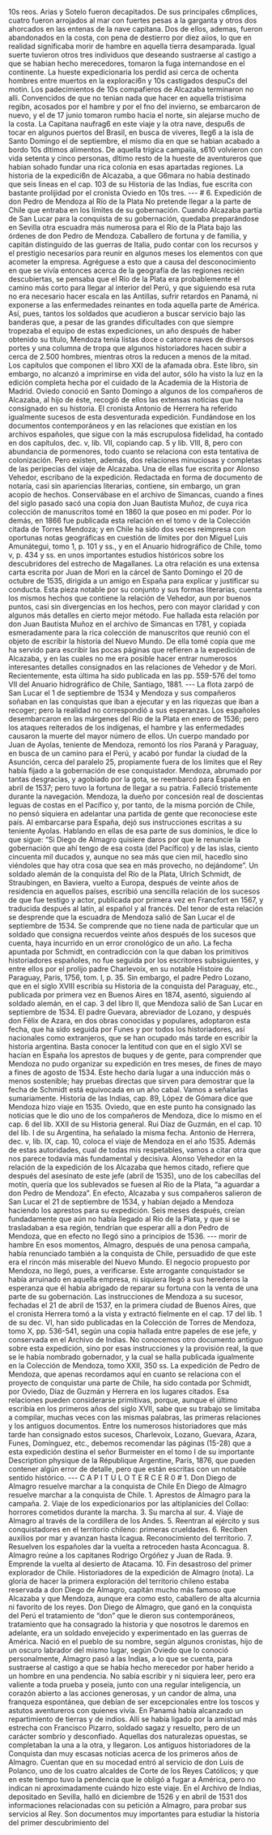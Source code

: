 10s reos. Arias y Sotelo fueron decapitados. De sus principales c6mplices, cuatro fueron arrojados al mar con fuertes pesas a la garganta y otros dos ahorcados en las entenas de la nave capitana. Dos de ellos, ademas, fueron abandonados en la costa, con pena de destierro por diez aiios, lo que en realidad significaba morir de hambre en aquella tierra desamparada. Igual suerte tuvieron otros tres individuos que deseando sustraerse al castigo a que se habian hecho merecedores, tomaron la fuga internandose en el continente. La hueste expedicionaria los perdid asi cerca de ochenta hombres entre muertos en la exploraci6n y 10s castigados despuCs del motin. Los padecimientos de 10s compafieros de Alcazaba terminaron no alli. Convencidos de que no tenian nada que hacer en aquella tristisima regibn, acosados por el hambre y por el fno del invierno, se embarcaron de nuevo, y el de 17 junio tomaron rumbo hacia el norte, sin alejarse mucho de la costa. La Capitana naufrag6 en este viaje y la otra nave, despu6s de tocar en algunos puertos del Brasil, en busca de viveres, lleg6 a la isla de Santo Domingo el de septiembre, el mismo dia en que se habian acabado a bordo 10s dltimos alimentos. De aquella trigica campaiia, s610 volvieron con vida setenta y cinco personas, dltimo resto de la hueste de aventureros que habian sohado fundar una rica colonia en esas apartadas regiones. La historia de la expedici6n de Alcazaba, a que G6mara no habia destinado que seis lineas en el cap. 103 de su Historia de las Indias, fue escrita con bastante prolijidad por el cronista Oviedo en 10s tres. --- # 6. Expedición de don Pedro de Mendoza al Río de la Plata No pretende llegar a la parte de Chile que entraba en los límites de su gobernación. Cuando Alcazaba partía de San Lucar para la conquista de su gobernación, quedaba preparándose en Sevilla otra escuadra más numerosa para el Río de la Plata bajo las órdenes de don Pedro de Mendoza. Caballero de fortuna y de familia, y capitán distinguido de las guerras de Italia, pudo contar con los recursos y el prestigio necesarios para reunir en algunos meses los elementos con que acometer la empresa. Agréguese a esto que a causa del desconocimiento en que se vivía entonces acerca de la geografía de las regiones recién descubiertas, se pensaba que el Río de la Plata era probablemente el camino más corto para llegar al interior del Perú, y que siguiendo esa ruta no era necesario hacer escala en las Antillas, sufrir retardos en Panamá, ni exponerse a las enfermedades reinantes en toda aquella parte de América. Así, pues, tantos los soldados que acudieron a buscar servicio bajo las banderas que, a pesar de las grandes dificultades con que siempre tropezaba el equipo de estas expediciones, un año después de haber obtenido su título, Mendoza tenía listas doce o catorce naves de diversos portes y una columna de tropa que algunos historiadores hacen subir a cerca de 2.500 hombres, mientras otros la reducen a menos de la mitad. Los capítulos que componen el libro XXI de la afamada obra. Este libro, sin embargo, no alcanzó a imprimirse en vida del autor, sólo ha visto la luz en la edición completa hecha por el cuidado de la Academia de la Historia de Madrid. Oviedo conoció en Santo Domingo a algunos de los compañeros de Alcazaba, al hijo de éste, recogió de ellos las extensas noticias que ha consignado en su historia. El cronista Antonio de Herrera ha referido igualmente sucesos de esta desventurada expedición. Fundándose en los documentos contemporáneos y en las relaciones que existían en los archivos españoles, que sigue con la más escrupulosa fidelidad, ha contado en dos capítulos, dec. v, lib. VII, copiando cap. 5 y lib. VIII, 8, pero con abundancia de pormenores, todo cuanto se relaciona con esta tentativa de colonización. Pero existen, además, dos relaciones minuciosas y completas de las peripecias del viaje de Alcazaba. Una de ellas fue escrita por Alonso Vehedor, escribano de la expedición. Redactada en forma de documento de notaría, casi sin apariencias literarias, contiene, sin embargo, un gran acopio de hechos. Conservábase en el archivo de Simancas, cuando a fines del siglo pasado sacó una copia don Juan Bautista Muñoz, de cuya rica colección de manuscritos tomé en 1860 la que poseo en mi poder. Por lo demás, en 1866 fue publicada esta relación en el tomo v de la Colección citada de Torres Mendoza; y en Chile ha sido dos veces reimpresa con oportunas notas geográficas en cuestión de límites por don Miguel Luis Amunátegui, tomo 1, p. 101 y ss., y en el Anuario hidrográfico de Chile, tomo v, p. 434 y ss. en unos importantes estudios históricos sobre los descubridores del estrecho de Magallanes. La otra relación es una extensa carta escrita por Juan de Mori en la cárcel de Santo Domingo el 20 de octubre de 1535, dirigida a un amigo en España para explicar y justificar su conducta. Esta pieza notable por su conjunto y sus formas literarias, cuenta los mismos hechos que contiene la relación de Vehedor, aun por buenos puntos, casi sin divergencias en los hechos, pero con mayor claridad y con algunos más detalles en cierto mejor método. Fue hallada esta relación por don Juan Bautista Muñoz en el archivo de Simancas en 1781, y copiada esmeradamente para la rica colección de manuscritos que reunió con el objeto de escribir la historia del Nuevo Mundo. De ella tomé copia que me ha servido para escribir las pocas páginas que refieren a la expedición de Alcazaba, y en las cuales no me era posible hacer entrar numerosos interesantes detalles consignados en las relaciones de Vehedor y de Mori. Recientemente, esta última ha sido publicada en las pp. 559-576 del tomo VII del Anuario hidrográfico de Chile, Santiago, 1881. --- La flota zarpó de San Lucar el 1 de septiembre de 1534 y Mendoza y sus compañeros soñaban en las conquistas que iban a ejecutar y en las riquezas que iban a recoger; pero la realidad no correspondió a sus esperanzas. Los españoles desembarcaron en las márgenes del Río de la Plata en enero de 1536; pero los ataques reiterados de los indígenas, el hambre y las enfermedades causaron la muerte del mayor número de ellos. Un cuerpo mandado por Juan de Ayolas, teniente de Mendoza, remontó los ríos Paraná y Paraguay, en busca de un camino para el Perú, y acabó por fundar la ciudad de la Asunción, cerca del paralelo 25, propiamente fuera de los límites que el Rey había fijado a la gobernación de ese conquistador. Mendoza, abrumado por tantas desgracias, y agobiado por la gota, se reembarcó para España en abril de 1537; pero tuvo la fortuna de llegar a su patria. Falleció tristemente durante la navegación. Mendoza, la dueño por concesión real de doscientas leguas de costas en el Pacífico y, por tanto, de la misma porción de Chile, no pensó siquiera en adelantar una partida de gente que reconociese este país. Al embarcarse para España, dejó sus instrucciones escritas a su teniente Ayolas. Hablando en ellas de esa parte de sus dominios, le dice lo que sigue: “Si Diego de Almagro quisiere daros por que le renuncie la gobernación que ahí tengo de esa costa (del Pacífico) y de las islas, ciento cincuenta mil ducados y, aunque no sea más que cien mil, hacedlo sino viéndoles que hay otra cosa que sea en más provecho, no dejándome”. Un soldado alemán de la conquista del Río de la Plata, Ulrich Schmidt, de Straubingen, en Baviera, vuelto a Europa, después de veinte años de residencia en aquellos países, escribió una sencilla relación de los sucesos de que fue testigo y actor, publicada por primera vez en Francfort en 1567, y traducida después al latín, al español y al francés. Del tenor de esta relación se desprende que la escuadra de Mendoza salió de San Lucar el de septiembre de 1534. Se comprende que no tiene nada de particular que un soldado que consigna recuerdos veinte años después de los sucesos que cuenta, haya incurrido en un error cronológico de un año. La fecha apuntada por Schmidt, en contradicción con la que daban los primitivos historiadores españoles, no fue seguida por los escritores subsiguientes, y entre ellos por el prolijo padre Charlevoix, en su notable Histoire du Paraguay, Paris, 1756, tom. I, p. 35. Sin embargo, el padre Pedro Lozano, que en el siglo XVIII escribía su Historia de la conquista del Paraguay, etc., publicada por primera vez en Buenos Aires en 1874, asentó, siguiendo al soldado alemán, en el cap. 3 del libro II, que Mendoza salió de San Lucar en septiembre de 1534. El padre Guevara, abreviador de Lozano, y después don Félix de Azara, en dos obras conocidas y populares, adoptaron esta fecha, que ha sido seguida por Funes y por todos los historiadores, así nacionales como extranjeros, que se han ocupado más tarde en escribir la historia argentina. Basta conocer la lentitud con que en el siglo XVI se hacían en España los aprestos de buques y de gente, para comprender que Mendoza no pudo organizar su expedición en tres meses, de fines de mayo a fines de agosto de 1534. Este hecho daría lugar a una inducción más o menos sostenible; hay pruebas directas que sirven para demostrar que la fecha de Schmidt está equivocada en un año cabal. Vamos a señalarlas sumariamente. Historia de las Indias, cap. 89, López de Gómara dice que Mendoza hizo viaje en 1535. Oviedo, que en este punto ha consignado las noticias que le dio uno de los compañeros de Mendoza, dice lo mismo en el cap. 6 del lib. XXII de su Historia general. Rui Díaz de Guzmán, en el cap. 10 del lib. I de su Argentina, ha señalado la misma fecha. Antonio de Herrera, dec. v, lib. IX, cap. 10, coloca el viaje de Mendoza en el año 1535. Además de estas autoridades, cual de todas mis respetables, vamos a citar otra que nos parece todavía más fundamental y decisiva. Alonso Vehedor en la relación de la expedición de los Alcazaba que hemos citado, refiere que después del asesinato de este jefe (abril de 1535), uno de los cabecillas del motín, quería que los sublevados se fuesen al Río de la Plata, “a aguardar a don Pedro de Mendoza”. En efecto, Alcazaba y sus compañeros salieron de San Lucar el 21 de septiembre de 1534, y habían dejado a Mendoza haciendo los aprestos para su expedición. Seis meses después, creían fundadamente que aún no había llegado al Río de la Plata, y que si se trasladaban a esa región, tendrían que esperar allí a don Pedro de Mendoza, que en efecto no llegó sino a principios de 1536. --- morir de hambre En esos momentos, Almagro, después de una penosa campaña, había renunciado también a la conquista de Chile, persuadido de que este era el rincón más miserable del Nuevo Mundo. El negocio propuesto por Mendoza, no llegó, pues, a verificarse. Este arrogante conquistador se había arruinado en aquella empresa, ni siquiera llegó a sus herederos la esperanza que él había abrigado de reparar su fortuna con la venta de una parte de su gobernación. Las instrucciones de Mendoza a su sucesor, fechadas el 21 de abril de 1537, en la primera ciudad de Buenos Aires, que el cronista Herrera tomó a la vista y extractó fielmente en el cap. 17 del lib. 1 de su dec. VI, han sido publicadas en la Colección de Torres de Mendoza, tomo X, pp. 536-541, según una copia hallada entre papeles de ese jefe, y conservada en el Archivo de Indias. No conocemos otro documento antiguo sobre esta expedición, sino por esas instrucciones y la provisión real, la que se le había nombrado gobernador, y la cual se halla publicada igualmente en la Colección de Mendoza, tomo XXII, 350 ss. La expedición de Pedro de Mendoza, que apenas recordamos aquí en cuanto se relaciona con el proyecto de conquistar una parte de Chile, ha sido contada por Schmidt, por Oviedo, Díaz de Guzmán y Herrera en los lugares citados. Esa relaciones pueden considerarse primitivas, porque, aunque el último escribía en los primeros años del siglo XVII, sabe que su trabajo se limitaba a compilar, muchas veces con las mismas palabras, las primeras relaciones y los antiguos documentos. Entre los numerosos historiadores que más tarde han consignado estos sucesos, Charlevoix, Lozano, Guevara, Azara, Funes, Domínguez, etc., debemos recomendar las páginas (15-28) que a esta expedición destina el señor Burmeister en el tomo I de su importante Description physique de la République Argentine, París, 1876, que pueden contener algún error de detalle, pero que están escritas con un notable sentido histórico. --- C A P I T U L O T E R C E R 0 # 1. Don Diego de Almagro resuelve marchar a la conquista de Chile En Diego de Almagro resuelve marchar a la conquista de Chile. 1. Aprestos de Almagro para la campaña. 2. Viaje de los expedicionarios por las altiplanicies del Collao: horrores cometidos durante la marcha. 3. Su marcha al sur. 4. Viaje de Almagro al través de la cordillera de los Andes. 5. Reentran al ejército y sus conquistadores en el territorio chileno: primeras crueldades. 6. Reciben auxilios por mar y avanzan hasta Icagua. Reconocimiento del territorio. 7. Resuelven los españoles dar la vuelta a retroceden hasta Aconcagua. 8. Almagro reúne a los capitanes Rodrigo Orgóñez y Juan de Rada. 9. Emprende la vuelta al desierto de Atacama. 10. Fin desastroso del primer explorador de Chile. Historiadores de la expedición de Almagro (nota). La gloria de hacer la primera exploración del territorio chileno estaba reservada a don Diego de Almagro, capitán mucho más famoso que Alcazaba y que Mendoza, aunque era como esto, caballero de alta alcurnia ni favorito de los reyes. Don Diego de Almagro, que ganó en la conquista del Perú el tratamiento de “don” que le dieron sus contemporáneos, tratamiento que ha consagrado la historia y que nosotros le daremos en adelante, era un soldado envejecido y experimentado en las guerras de América. Nació en el pueblo de su nombre, según algunos cronistas, hijo de un oscuro labrador del mismo lugar, según Oviedo que lo conoció personalmente, Almagro pasó a las Indias, a lo que se cuenta, para sustraerse al castigo a que se había hecho merecedor por haber herido a un hombre en una pendencia. No sabía escribir y ni siquiera leer, pero era valiente a toda prueba y poseía, junto con una regular inteligencia, un corazón abierto a las acciones generosas, y un candor de alma, una franqueza espontánea, que debían de ser excepcionales entre los toscos y astutos aventureros con quienes vivía. En Panamá había alcanzado un repartimiento de tierras y de indios. Allí se había ligado por la amistad más estrecha con Francisco Pizarro, soldado sagaz y resuelto, pero de un carácter sombrío y desconfiado. Aquellas dos naturalezas opuestas, se completaban la una a la otra, y llegaron. Los antiguos historiadores de la Conquista dan muy escasas noticias acerca de los primeros años de Almagro. Cuentan que en su mocedad entró al servicio de don Luis de Polanco, uno de los cuatro alcaldes de Corte de los Reyes Católicos; y que en este tiempo tuvo la pendencia que le obligó a fugar a América, pero no indican ni aproximadamente cuándo hizo este viaje. En el Archivo de Indias, depositado en Sevilla, halló en diciembre de 1526 y en abril de 1531 dos informaciones relacionadas con su petición a Almagro, para probar sus servicios al Rey. Son documentos muy importantes para estudiar la historia del primer descubrimiento del
